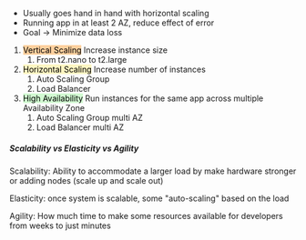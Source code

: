 - Usually goes hand in hand with horizontal scaling
- Running app in at least 2 AZ, reduce effect of error
- Goal -> Minimize data loss

1. <mark style="background: #FFB86CA6;">Vertical Scaling</mark> Increase instance size
	1. From t2.nano to t2.large
2. <mark style="background: #FFF3A3A6;">Horizontal Scaling</mark> Increase number of instances
	1. Auto Scaling Group
	2. Load Balancer
3. <mark style="background: #BBFABBA6;">High Availability</mark> Run instances for the same app across multiple Availability Zone
	1. Auto Scaling Group multi AZ
	2. Load Balancer multi AZ
##### Scalability vs Elasticity vs Agility
Scalability: Ability to accommodate a larger load by make hardware stronger or adding nodes (scale up and scale out)

Elasticity: once system is scalable, some "auto-scaling" based on the load

Agility: How much time to make some resources available for developers from weeks to just minutes
